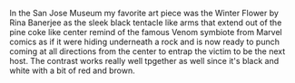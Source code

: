 In the San Jose Museum my favorite art piece was the Winter Flower by Rina Banerjee as the sleek black tentacle like arms that extend out of the pine coke like center remind of the famous Venom symbiote from Marvel comics as if it were hiding underneath a rock and is now ready to punch coming at all directions from the center to entrap the victim to be the next host. The contrast works really well tpgether as well since it's black and white with a bit of red and brown.
